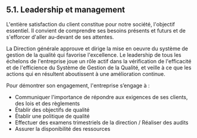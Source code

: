 ## 5.1. Leadership et management

  L'entière satisfaction du client constitue pour notre société, l'objectif
essentiel. Il convient de comprendre ses besoins présents et futurs et de
s'efforcer d'aller au-devant de ses attentes.

  La Direction générale approuve et dirige la mise en oeuvre du système de
gestion de la qualité qui favorise l'excellence. Le leadership de tous les
échelons de l'entreprise joue un rôle actif dans la vérification de l'efficacité
et de l'efficience du Système de Gestion de la Qualité, et veille à ce
que les actions qui en résultent aboutissent à une amélioration continue.

  Pour démontrer son engagement, l'entreprise s’engage à :

- Communiquer l'importance de répondre aux exigences de ses clients, des lois et
  des règlements
- Établir des objectifs de qualité
- Établir une politique de qualité
- Effectuer des examens trimestriels de la direction / Réaliser des audits
- Assurer la disponibilité des ressources
